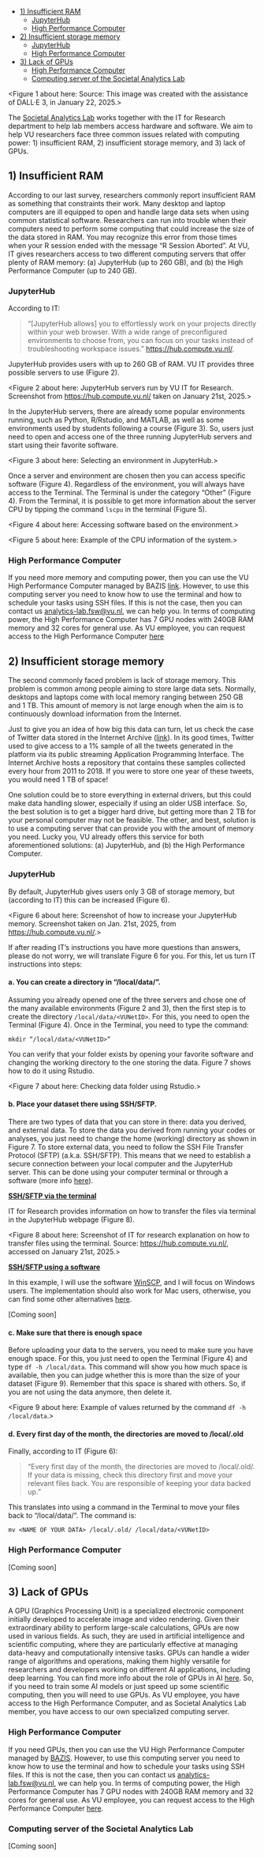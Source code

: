 -   [1) Insufficient RAM](#insufficient-ram)
    -   [JupyterHub](#jupyterhub)
    -   [High Performance Computer](#high-performance-computer)
-   [2) Insufficient storage memory](#insufficient-storage-memory)
    -   [JupyterHub](#jupyterhub-1)
    -   [High Performance Computer](#high-performance-computer-1)
-   [3) Lack of GPUs](#lack-of-gpus)
    -   [High Performance Computer](#high-performance-computer-2)
    -   [Computing server of the Societal Analytics
        Lab](#computing-server-of-the-societal-analytics-lab)

&lt;Figure 1 about here: Source: This image was created with the
assistance of DALL·E 3, in January 22, 2025.&gt;

The [Societal Analytics Lab](https://www.societal-analytics.nl/) works
together with the IT for Research department to help lab members access
hardware and software. We aim to help VU researchers face three common
issues related with computing power: 1) insufficient RAM, 2)
insufficient storage memory, and 3) lack of GPUs.

## 1) Insufficient RAM

According to our last survey, researchers commonly report insufficient
RAM as something that constraints their work. Many desktop and laptop
computers are ill equipped to open and handle large data sets when using
common statistical software. Researchers can run into trouble when their
computers need to perform some computing that could increase the size of
the data stored in RAM. You may recognize this error from those times
when your R session ended with the message “R Session Aborted”. At VU,
IT gives researchers access to two different computing servers that
offer plenty of RAM memory: (a) JupyterHub (up to 260 GB), and (b) the
High Performance Computer (up to 240 GB).

### JupyterHub

According to IT:

> “\[JupyterHub allows\] you to effortlessly work on your projects
> directly within your web browser. With a wide range of preconfigured
> environments to choose from, you can focus on your tasks instead of
> troubleshooting workspace issues.” <https://hub.compute.vu.nl/>.

JupyterHub provides users with up to 260 GB of RAM. VU IT provides three
possible servers to use (Figure 2).

&lt;Figure 2 about here: JupyterHub servers run by VU IT for Research.
Screenshot from <https://hub.compute.vu.nl/> taken on January 21st,
2025.&gt;

In the JupyterHub servers, there are already some popular environments
running, such as Python, R/Rstudio, and MATLAB, as well as some
environments used by students following a course (Figure 3). So, users
just need to open and access one of the three running JupyterHub servers
and start using their favorite software.

&lt;Figure 3 about here: Selecting an environment in JupyterHub.&gt;

Once a server and environment are chosen then you can access specific
software (Figure 4). Regardless of the environment, you will always have
access to the Terminal. The Terminal is under the category “Other”
(Figure 4). From the Terminal, it is possible to get more information
about the server CPU by tipping the command `lscpu` in the terminal
(Figure 5).

&lt;Figure 4 about here: Accessing software based on the
environment.&gt;

&lt;Figure 5 about here: Example of the CPU information of the
system.&gt;

### High Performance Computer

If you need more memory and computing power, then you can use the VU
High Performance Computer managed by BAZIS
[link](https://bazis.readthedocs.io/en/latest/). However, to use this
computing server you need to know how to use the terminal and how to
schedule your tasks using SSH files. If this is not the case, then you
can contact us <analytics-lab.fsw@vu.nl>, we can help you. In terms of
computing power, the High Performance Computer has 7 GPU nodes with
240GB RAM memory and 32 cores for general use. As VU employee, you can
request access to the High Performance Computer
[here](https://services.vu.nl/esc?id=sc_cat_item&table=sc_cat_item&sys_id=83139c79473e8150bfa46d72e36d432e)

## 2) Insufficient storage memory

The second commonly faced problem is lack of storage memory. This
problem is common among people aiming to store large data sets.
Normally, desktops and laptops come with local memory ranging between
250 GB and 1 TB. This amount of memory is not large enough when the aim
is to continuously download information from the Internet.

Just to give you an idea of how big this data can turn, let us check the
case of Twitter data stored in the Internet Archive
([link](https://archive.org/details/twitterstream)). In its good times,
Twitter used to give access to a 1% sample of all the tweets generated
in the platform via its public streaming Application Programming
Interface. The Internet Archive hosts a repository that contains these
samples collected every hour from 2011 to 2018. If you were to store one
year of these tweets, you would need 1 TB of space!

One solution could be to store everything in external drivers, but this
could make data handling slower, especially if using an older USB
interface. So, the best solution is to get a bigger hard drive, but
getting more than 2 TB for your personal computer may not be feasible.
The other, and best, solution is to use a computing server that can
provide you with the amount of memory you need. Lucky you, VU already
offers this service for both aforementioned solutions: (a) JupyterHub,
and (b) the High Performance Computer.

### JupyterHub

By default, JupyterHub gives users only 3 GB of storage memory, but
(according to IT) this can be increased (Figure 6).

&lt;Figure 6 about here: Screenshot of how to increase your JupyterHub
memory. Screenshot taken on Jan. 21st, 2025, from
<https://hub.compute.vu.nl/>.&gt;

If after reading IT’s instructions you have more questions than answers,
please do not worry, we will translate Figure 6 for you. For this, let
us turn IT instructions into steps:

#### a. You can create a directory in “/local/data/<VUNetID>”.

Assuming you already opened one of the three servers and chose one of
the many available environments (Figure 2 and 3), then the first step is
to create the directory `/local/data/<VUNetID>`. For this, you need to
open the Terminal (Figure 4). Once in the Terminal, you need to type the
command:

`mkdir “/local/data/<VUNetID>”`

You can verify that your folder exists by opening your favorite software
and changing the working directory to the one storing the data. Figure 7
shows how to do it using Rstudio.

&lt;Figure 7 about here: Checking data folder using Rstudio.&gt;

#### b. Place your dataset there using SSH/SFTP.

There are two types of data that you can store in there: data you
derived, and external data. To store the data you derived from running
your codes or analyses, you just need to change the home (working)
directory as shown in Figure 7. To store external data, you need to
follow the SSH File Transfer Protocol (SFTP) (a.k.a. SSH/SFTP). This
means that we need to establish a secure connection between your local
computer and the JupyterHub server. This can be done using your computer
terminal or through a software (more info
[here](https://www.ssh.com/academy/ssh/sftp-ssh-file-transfer-protocol)).

<u>**SSH/SFTP via the terminal**</u>

IT for Research provides information on how to transfer the files via
terminal in the JupyterHub webpage (Figure 8).

&lt;Figure 8 about here: Screenshot of IT for research explanation on
how to transfer files using the terminal. Source:
<https://hub.compute.vu.nl/>, accessed on January 21st, 2025.&gt;

<u>**SSH/SFTP using a software**</u>

In this example, I will use the software
[WinSCP](https://winscp.net/eng/index.php), and I will focus on Windows
users. The implementation should also work for Mac users, otherwise, you
can find some other alternatives
[here](https://www.ssh.com/academy/ssh/sftp-ssh-file-transfer-protocol).

\[Coming soon\]

#### c. Make sure that there is enough space

Before uploading your data to the servers, you need to make sure you
have enough space. For this, you just need to open the Terminal (Figure
4) and type `df -h /local/data`. This command will show you how much
space is available, then you can judge whether this is more than the
size of your dataset (Figure 9). Remember that this space is shared with
others. So, if you are not using the data anymore, then delete it.

&lt;Figure 9 about here: Example of values returned by the command
`df -h /local/data`.&gt;

#### d. Every first day of the month, the directories are moved to /local/.old

Finally, according to IT (Figure 6):

> “Every first day of the month, the directories are moved to
> /local/.old/. If your data is missing, check this directory first and
> move your relevant files back. You are responsible of keeping your
> data backed up.”

This translates into using a command in the Terminal to move your files
back to “/local/data/<VUNetID>”. The command is:

`mv <NAME OF YOUR DATA> /local/.old/ /local/data/<VUNetID>`

### High Performance Computer

\[Coming soon\]

## 3) Lack of GPUs

A GPU (Graphics Processing Unit) is a specialized electronic component
initially developed to accelerate image and video rendering. Given their
extraordinary ability to perform large-scale calculations, GPUs are now
used in various fields. As such, they are used in artificial
intelligence and scientific computing, where they are particularly
effective at managing data-heavy and computationally intensive tasks.
GPUs can handle a wider range of algorithms and operations, making them
highly versatile for researchers and developers working on different AI
applications, including deep learning. You can find more info about the
role of GPUs in AI [here](https://cloud.google.com/discover/gpu-for-ai).
So, if you need to train some AI models or just speed up some scientific
computing, then you will need to use GPUs. As VU employee, you have
access to the High Performance Computer, and as Societal Analytics Lab
member, you have access to our own specialized computing server.

### High Performance Computer

If you need GPUs, then you can use the VU High Performance Computer
managed by [BAZIS](https://bazis.readthedocs.io/en/latest/). However, to
use this computing server you need to know how to use the terminal and
how to schedule your tasks using SSH files. If this is not the case,
then you can contact us <analytics-lab.fsw@vu.nl>, we can help you. In
terms of computing power, the High Performance Computer has 7 GPU nodes
with 240GB RAM memory and 32 cores for general use. As VU employee, you
can request access to the High Performance Computer
[here](https://services.vu.nl/esc?id=sc_cat_item&table=sc_cat_item&sys_id=83139c79473e8150bfa46d72e36d432e).

### Computing server of the Societal Analytics Lab

\[Coming soon\]
